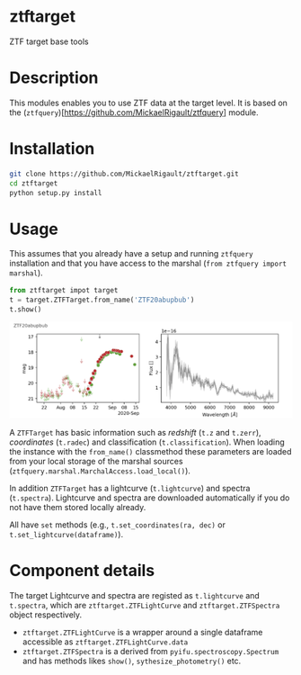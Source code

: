 # ztftarget
ZTF target base tools

# Description
This modules enables you to use ZTF data at the target level. It is based on the (`ztfquery`)[https://github.com/MickaelRigault/ztfquery] module. 

# Installation
```bash
git clone https://github.com/MickaelRigault/ztftarget.git
cd ztftarget
python setup.py install
```

# Usage
This assumes that you already have a setup and running `ztfquery` installation and that you have access to the marshal (`from ztfquery import marshal`). 

```python
from ztftarget impot target
t = target.ZTFTarget.from_name('ZTF20abupbub')
t.show()
```
<p align="left">
  <img src="figures/ZTF20abupbub_target.png" width="800" title="hover text">
</p>


A `ZTFTarget` has basic information such as _redshift_ (`t.z` and `t.zerr`), _coordinates_ (`t.radec`) and classification (`t.classification`). When loading the instance with the `from_name()` classmethod these parameters are loaded from your local storage of the marshal sources (`ztfquery.marshal.MarchalAccess.load_local()`).  

In addition `ZTFTarget` has a lightcurve (`t.lightcurve`) and spectra (`t.spectra`). Lightcurve and spectra are downloaded automatically if you do not have them stored locally already.

All have `set`  methods (e.g., `t.set_coordinates(ra, dec)` or `t.set_lightcurve(dataframe)`).


# Component details
The target Lightcurve and spectra are registed as `t.lightcurve` and `t.spectra`, which are `ztftarget.ZTFLightCurve` and `ztftarget.ZTFSpectra` object respectively. 

- `ztftarget.ZTFLightCurve` is a wrapper around a single dataframe accessible as `ztftarget.ZTFLightCurve.data`
- `ztftarget.ZTFSpectra` is a derived from `pyifu.spectroscopy.Spectrum` and has methods likes `show()`, `sythesize_photometry()` etc.
